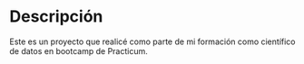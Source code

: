 # Descripción
Este es un proyecto que realicé como parte de mi formación como científico de datos en bootcamp de Practicum. 
